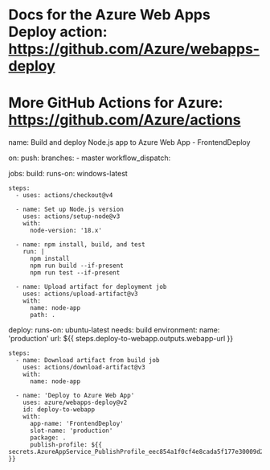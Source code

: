 # Docs for the Azure Web Apps Deploy action: https://github.com/Azure/webapps-deploy
# More GitHub Actions for Azure: https://github.com/Azure/actions
name: Build and deploy Node.js app to Azure Web App - FrontendDeploy

on:
  push:
    branches:
      - master
  workflow_dispatch:

jobs:
  build:
    runs-on: windows-latest

    steps:
      - uses: actions/checkout@v4

      - name: Set up Node.js version
        uses: actions/setup-node@v3
        with:
          node-version: '18.x'

      - name: npm install, build, and test
        run: |
          npm install
          npm run build --if-present
          npm run test --if-present
      
      - name: Upload artifact for deployment job
        uses: actions/upload-artifact@v3
        with:
          name: node-app
          path: .

  deploy:
    runs-on: ubuntu-latest
    needs: build
    environment:
      name: 'production'
      url: ${{ steps.deploy-to-webapp.outputs.webapp-url }}
    
    steps:
      - name: Download artifact from build job
        uses: actions/download-artifact@v3
        with:
          name: node-app
      
      - name: 'Deploy to Azure Web App'
        uses: azure/webapps-deploy@v2
        id: deploy-to-webapp
        with:
          app-name: 'FrontendDeploy'
          slot-name: 'production'
          package: .
          publish-profile: ${{ secrets.AzureAppService_PublishProfile_eec854a1f0cf4e8cada5f177e30009d2 }}
